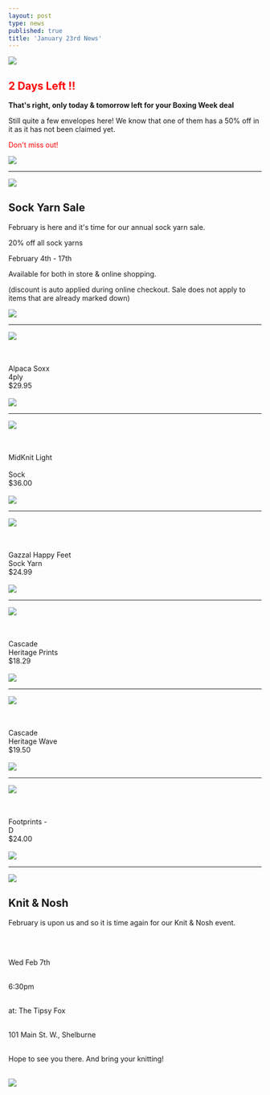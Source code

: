 ```yaml
---
layout: post
type: news
published: true
title: 'January 23rd News'
---
```

<p><a href="https://www.woolandsilkcoshop.com/"><img src="/img/envelopes.jpg"></a><br /><h2><font color="#FF0000">2 Days Left !!</font></h2>

<p><strong>That's right, only today & tomorrow left for your Boxing Week deal</strong></p>
<p>Still quite a few envelopes here! We know that one of them has a 50% off in it as it has not been claimed yet. </p>
<p><font color="red">Don't miss out!</font></p>
<a href="https://www.woolandsilkcoshop.com/"><img src="/img/btn_envelopes.jpg"></a></p>

<hr />
<p><a href="https://www.woolandsilkcoshop.com/products/winter-walk-hat-kit-b"><img src="/img/sock_yarn_sale.jpg"></a>
<h2>Sock Yarn Sale</h2>

<p>

February is here and it's time for our annual sock yarn sale.

20% off all sock yarns

February 4th - 17th

Available for both in store & online shopping.

(discount is auto applied during online checkout. Sale does not apply to items that are already marked down)</p>
<a href="https://www.woolandsilkcoshop.com/search?q=sock"><img src="/img/btn_sock_yarn_sale.jpg"></a></p>
<hr />
<p><a href="https://www.woolandsilkcoshop.com/products/alpaca-soxx-cashmere-4-ply"><img src="/img/alpaca_socks_jan30.jpg"></a>

<br /><br />
Alpaca Soxx <br />
4ply<br />
$29.95<br /><br />
<a href="https://www.woolandsilkcoshop.com/products/alpaca-soxx-cashmere-4-ply"><img src="/img/btn_shop_now_jan30.jpg"></a></p>

<hr />
<p><a href="https://www.woolandsilkcoshop.com/products/sweet-sock"><img src="/img/midknit_light_sock.jpg"></a>

<br /><br />
MidKnit Light<br /><br />
Sock<br />
$36.00<br /><br />
<a href="https://www.woolandsilkcoshop.com/products/sweet-sock"><img src="/img/btn_shop_now_jan30.jpg"></a></p>
<hr />

<p><a href="https://www.woolandsilkcoshop.com/products/happy-feet-hand-painted"><img src="/img/gazzal.jpg"></a>

<br /><br />
Gazzal Happy Feet <br />
Sock Yarn<br />
$24.99<br /><br />
<a href="https://www.woolandsilkcoshop.com/products/happy-feet-hand-painted"><img src="/img/btn_shop_now_jan30.jpg"></a></p>
<hr />
<p><a href="https://www.woolandsilkcoshop.com/products/cascade-heritage-prints"><img src="/img/cascade_heritage.jpg"></a>

<br /><br />
Cascade<br /> 
Heritage Prints<br />
$18.29<br /><br />
<a href="https://www.woolandsilkcoshop.com/products/cascade-heritage-prints"><img src="/img/btn_shop_now_jan30.jpg"></a></p>
<hr />
<p><a href="https://www.woolandsilkcoshop.com/products/cascade-heritage-wave"><img src="/img/cascade_heritage_wave.jpg"></a>

<br /><br />
Cascade<br />
Heritage Wave<br />
$19.50<br /><br />
<a href="https://www.woolandsilkcoshop.com/products/cascade-heritage-wave"><img src="/img/btn_shop_now_jan30.jpg"></a></p>
<hr />
<p><a href="https://www.woolandsilkcoshop.com/products/wool-addicts-footprints"><img src="/img/footprints_jan30.jpg"></a>

<br /><br />
Footprints -<br />
D<br />
$24.00<br /><br />
<a href="https://www.woolandsilkcoshop.com/products/wool-addicts-footprints"><img src="/img/btn_shop_now_jan30.jpg"></a></p>
<hr />
 <p><a href="https://tipsyfoxpub.com/wp-content/uploads/2023/04/NewMenu23.pdf"><img src="/img/tipsy.jpg"> </a>
<h2>Knit & Nosh </h2>
<p>February is upon us and so it is time again for our Knit & Nosh event.

<br /><br />

Wed Feb 7th<br /><br />

6:30pm<br /><br />

at: The Tipsy Fox<br /><br />

101 Main St. W., Shelburne<br /><br />

Hope to see you there. And bring your knitting!<br /><br />
  
  <a href="https://tipsyfoxpub.com/wp-content/uploads/2023/04/NewMenu23.pdf"><img src="/img/btn_tipsy_fox_new2.jpg"></a> </p>
